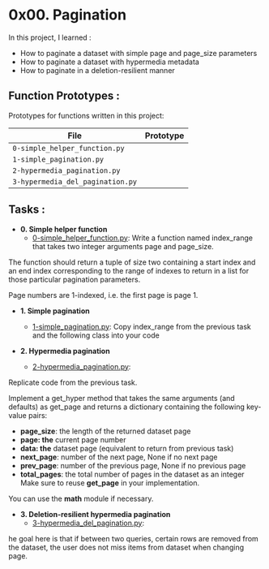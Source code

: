 # 0x00. Pagination
In this project, I learned :

* How to paginate a dataset with simple page and page_size parameters
* How to paginate a dataset with hypermedia metadata
* How to paginate in a deletion-resilient manner



## Function Prototypes :

Prototypes for functions written in this project:

| File                    | Prototype                             |
| ----------------------- | ------------------------------------- |
| `0-simple_helper_function.py`        |                        |
| `1-simple_pagination.py`            |                                       |
| `2-hypermedia_pagination.py`        |                        |
| `3-hypermedia_del_pagination.py`        |                        |


## Tasks :

* **0. Simple helper function**
  * [0-simple_helper_function.py](./0-simple_helper_function.py): 
  Write a function named index_range that takes two integer arguments page and page_size.

The function should return a tuple of size two containing a start index and an end index corresponding to the range of indexes to return in a list for those particular pagination parameters.

Page numbers are 1-indexed, i.e. the first page is page 1.


* **1. Simple pagination**
  * [1-simple_pagination.py](./1-simple_pagination.py): 
 Copy index_range from the previous task and the following class into your code

* **2. Hypermedia pagination**
  * [2-hypermedia_pagination.py](./2-hypermedia_pagination.py):

 Replicate code from the previous task.

Implement a get_hyper method that takes the same arguments (and defaults) as get_page and returns a dictionary containing the following key-value pairs:

* __page_size__: the length of the returned dataset page
* __page: the__ current page number
* __data: the__ dataset page (equivalent to return from previous task)
* __next_page__: number of the next page, None if no next page
* __prev_page__: number of the previous page, None if no previous page
* __total_pages__: the total number of pages in the dataset as an integer
Make sure to reuse __get_page__ in your implementation.

You can use the __math__ module if necessary.


* **3. Deletion-resilient hypermedia pagination**
  * [3-hypermedia_del_pagination.py](./3-hypermedia_del_pagination.py):

 he goal here is that if between two queries, certain rows are removed from the dataset, the user does not miss items from dataset when changing page.